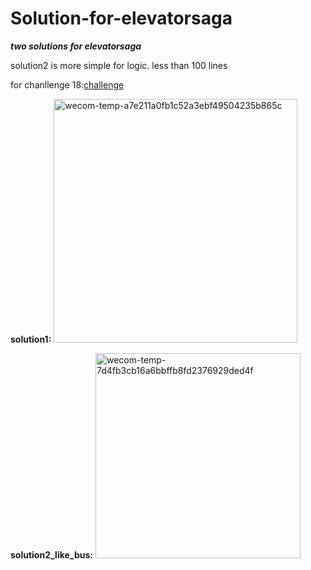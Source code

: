 # Solution-for-elevatorsaga
***two solutions for elevatorsaga***

solution2 is more simple for logic. less than 100 lines

for chanllenge 18:[challenge](https://play.elevatorsaga.com/#challenge=18)

**solution1:**
<img width="390" alt="wecom-temp-a7e211a0fb1c52a3ebf49504235b865c" src="https://user-images.githubusercontent.com/17894090/170831686-a808c86c-cb4f-450b-8571-fe143a6e8090.png">

**solution2_like_bus:**
<img width="328" alt="wecom-temp-7d4fb3cb16a6bbffb8fd2376929ded4f" src="https://user-images.githubusercontent.com/17894090/170831689-d38e760d-1b39-4aee-a617-9ce8e9661289.png">
